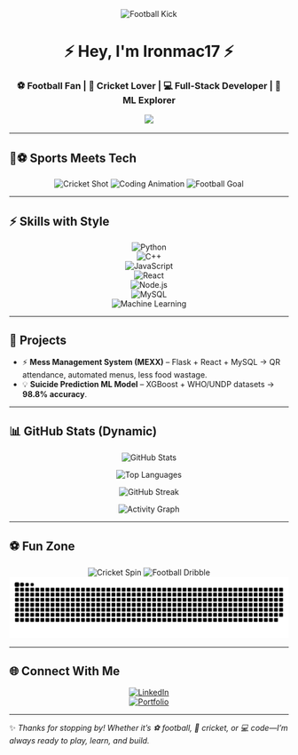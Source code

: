 <!-- INTRO ANIMATION -->
<div align="center">

  <!-- Football Kick Animation -->
  <img src="https://media.giphy.com/media/5xaOcLT5ZC0u6Zb0Qd6/giphy.gif" width="250" alt="Football Kick" />
  
  <h1>⚡ Hey, I'm Ironmac17 ⚡</h1>
  <h3>⚽ Football Fan | 🏏 Cricket Lover | 💻 Full-Stack Developer | 🤖 ML Explorer</h3>

  <!-- Typing Banner -->
  <img src="https://readme-typing-svg.herokuapp.com?size=24&color=00F7FF&center=true&vCenter=true&width=600&lines=⚽+Kicking+Goals+in+Football...;💻+Scoring+Bugs+in+Code...;🤖+Bowling+AI+Models+in+ML...;🚀+Building+Tech+One+Shot+at+a+Time." />

</div>

---

## 🏏⚽ Sports Meets Tech  

<div align="center">
  
  <!-- Cricket Batting -->
  <img src="https://media.giphy.com/media/l41Yf2zC3j7L6sH3C/giphy.gif" width="180" alt="Cricket Shot" />
  
  <!-- Coding -->
  <img src="https://media.giphy.com/media/qgQUggAC3Pfv687qPC/giphy.gif" width="250" alt="Coding Animation" />
  
  <!-- Football Celebration -->
  <img src="https://media.giphy.com/media/26u4cqiYI30juCOGY/giphy.gif" width="180" alt="Football Goal" />

</div>

---

## ⚡ Skills with Style  

<div align="center">

![Python](https://img.shields.io/badge/-Python-3776AB?style=for-the-badge&logo=python&logoColor=white)  
![C++](https://img.shields.io/badge/-C++-00599C?style=for-the-badge&logo=cplusplus&logoColor=white)  
![JavaScript](https://img.shields.io/badge/-JavaScript-F7DF1E?style=for-the-badge&logo=javascript&logoColor=black)  
![React](https://img.shields.io/badge/-React-61DAFB?style=for-the-badge&logo=react&logoColor=black)  
![Node.js](https://img.shields.io/badge/-Node.js-339933?style=for-the-badge&logo=node.js&logoColor=white)  
![MySQL](https://img.shields.io/badge/-MySQL-4479A1?style=for-the-badge&logo=mysql&logoColor=white)  
![Machine Learning](https://img.shields.io/badge/-Machine%20Learning-FF5722?style=for-the-badge&logo=tensorflow&logoColor=white)  

</div>

---

## 🚀 Projects  

- ⚡ **Mess Management System (MEXX)** – Flask + React + MySQL → QR attendance, automated menus, less food wastage.  
- 💡 **Suicide Prediction ML Model** – XGBoost + WHO/UNDP datasets → **98.8% accuracy**.  

---

## 📊 GitHub Stats (Dynamic)  

<div align="center">

![GitHub Stats](https://github-readme-stats.vercel.app/api?username=Ironmac17&show_icons=true&theme=radical&bg_color=0D1117&hide_border=true)  

![Top Languages](https://github-readme-stats.vercel.app/api/top-langs/?username=Ironmac17&layout=compact&theme=radical&bg_color=0D1117&hide_border=true)  

![GitHub Streak](https://streak-stats.demolab.com?user=Ironmac17&theme=radical&hide_border=true&background=0D1117)  

![Activity Graph](https://github-readme-activity-graph.vercel.app/graph?username=Ironmac17&theme=react-dark&bg_color=0D1117&hide_border=true)  

</div>

---

## ⚽ Fun Zone  

<div align="center">
  
  <!-- Cricket Spin -->
  <img src="https://media.giphy.com/media/xT9Igp1a7J7lmYjYzm/giphy.gif" width="150" alt="Cricket Spin" />

  <!-- Football Dribble -->
  <img src="https://media.giphy.com/media/26gsjCZpPolPr3sBy/giphy.gif" width="200" alt="Football Dribble" />

  <!-- Snake Eating Contributions -->
  <img src="https://raw.githubusercontent.com/Platane/snk/output/github-contribution-grid-snake.svg" alt="Snake animation" />

</div>

---

## 🌐 Connect With Me  

<div align="center">

[![LinkedIn](https://img.shields.io/badge/-LinkedIn-0A66C2?style=for-the-badge&logo=linkedin&logoColor=white)](https://www.linkedin.com/in/ironmac17/)  
[![Portfolio](https://img.shields.io/badge/-Portfolio-FF5722?style=for-the-badge&logo=firefox&logoColor=white)](https://ironmac17.github.io/)  

</div>

---

✨ *Thanks for stopping by! Whether it’s ⚽ football, 🏏 cricket, or 💻 code—I’m always ready to play, learn, and build.*  

